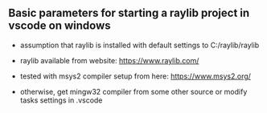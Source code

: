## Basic parameters for starting a raylib project in vscode on windows

- assumption that raylib is installed with default settings to C:/raylib/raylib

- raylib available from website: https://www.raylib.com/

- tested with msys2 compiler setup from here: https://www.msys2.org/

- otherwise, get mingw32 compiler from some other source or modify tasks settings in .vscode
